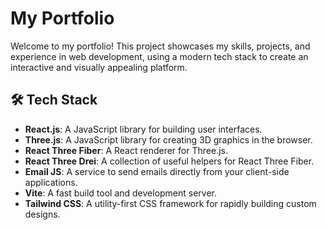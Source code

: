 # My Portfolio

Welcome to my portfolio! This project showcases my skills, projects, and experience in web development, using a modern tech stack to create an interactive and visually appealing platform.

## 🛠️ Tech Stack

- **React.js**: A JavaScript library for building user interfaces.
- **Three.js**: A JavaScript library for creating 3D graphics in the browser.
- **React Three Fiber**: A React renderer for Three.js.
- **React Three Drei**: A collection of useful helpers for React Three Fiber.
- **Email JS**: A service to send emails directly from your client-side applications.
- **Vite**: A fast build tool and development server.
- **Tailwind CSS**: A utility-first CSS framework for rapidly building custom designs.

